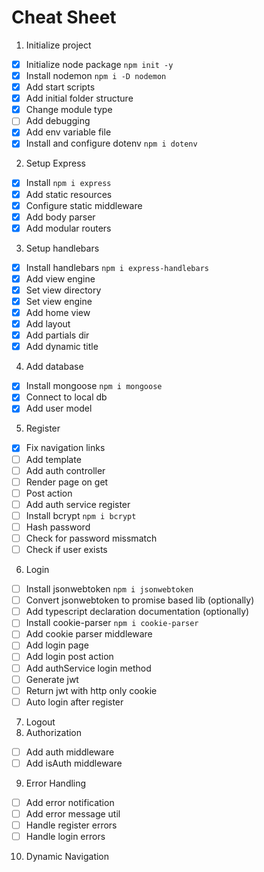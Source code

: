 # Cheat Sheet

1. Initialize project 
- [x] Initialize node package `npm init -y`
- [x] Install nodemon `npm i -D nodemon`
- [x] Add start scripts
- [x] Add initial folder structure
- [x] Change module type
- [ ] Add debugging
- [x] Add env variable file
- [x] Install and configure dotenv `npm i dotenv`
2. Setup Express
- [x] Install `npm i express`
- [x] Add static resources
- [x] Configure static middleware
- [x] Add body parser
- [x] Add modular routers
3. Setup handlebars
- [x] Install handlebars `npm i express-handlebars`
- [x] Add view engine
- [x] Set view directory
- [x] Set view engine
- [x] Add home view
- [x] Add layout
- [x] Add partials dir
- [x] Add dynamic title
4. Add database
- [x] Install mongoose `npm i mongoose`
- [x] Connect to local db
- [x] Add user model
5. Register
- [x] Fix navigation links
- [ ] Add template
- [ ] Add auth controller
- [ ] Render page on get
- [ ] Post action
- [ ] Add auth service register
- [ ] Install bcrypt `npm i bcrypt`
- [ ] Hash password
- [ ] Check for password missmatch
- [ ] Check if user exists
6. Login
- [ ] Install jsonwebtoken `npm i jsonwebtoken`
- [ ] Convert jsonwebtoken to promise based lib (optionally)
- [ ] Add typescript declaration documentation (optionally)
- [ ] Install cookie-parser `npm i cookie-parser`
- [ ] Add cookie parser middleware
- [ ] Add login page
- [ ] Add login post action
- [ ] Add authService login method
- [ ] Generate jwt
- [ ] Return jwt with http only cookie
- [ ] Auto login after register
7. Logout
8. Authorization
- [ ] Add auth middleware
- [ ] Add isAuth middleware
9. Error Handling
- [ ] Add error notification
- [ ] Add error message util
- [ ] Handle register errors
- [ ] Handle login errors
10. Dynamic Navigation